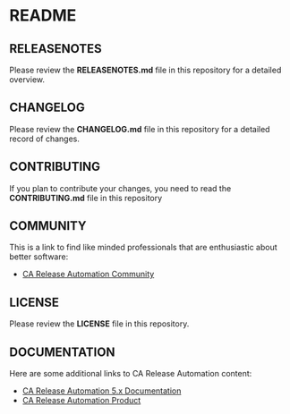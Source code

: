 # README

## RELEASENOTES

Please review the 
**RELEASENOTES.md** 
file in this repository for a detailed overview.

## CHANGELOG

Please review the 
**CHANGELOG.md** 
file in this repository for a detailed record of changes.

## CONTRIBUTING

If you plan to contribute your changes, you need to read the 
**CONTRIBUTING.md**
file in this repository

## COMMUNITY

This is a link to find like minded professionals that are enthusiastic about better software:

* [CA Release Automation Community](https://communities.ca.com/community/ca-release-automation) 

## LICENSE

Please review the 
**LICENSE**
file in this repository.

## DOCUMENTATION

Here are some additional links to CA Release Automation content:

* [CA Release Automation 5.x Documentation](https://wiki.ca.com/display/RA50/)
* [CA Release Automation Product](http://www.ca.com/us/devcenter/ca-release-automation.aspx)







